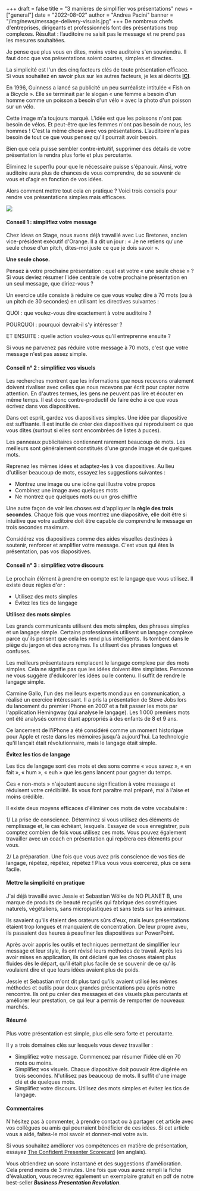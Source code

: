 +++
draft = false
title = "3 manières de simplifier vos présentations"
news = ["general"]
date = "2022-08-02"
author = "Andrea Pacini"
banner = "/img/news/message-delivery-visuals.jpg"
+++
De nombreux chefs d'entreprises, dirigeants et professionnels font des présentations trop complexes. Résultat : l’auditoire ne saisit pas le message et ne prend pas les mesures souhaitées.

Je pense que plus vous en dites, moins votre auditoire s'en souviendra. Il faut donc que vos présentations soient courtes, simples et directes.

La simplicité est l'un des cinq facteurs clés de toute présentation efficace. Si vous souhaitez en savoir plus sur les autres facteurs, je les ai décrits **[ICI](https://www.ideasonstage.fr/news/2022/07/26/2022-12-05-les_5_principes_cles_pour_des_presentations_percutantes/)**.

En 1996, Guinness a lancé sa publicité un peu surréaliste intitulée « Fish on a Bicycle ». Elle se terminait par le slogan « une femme a besoin d'un homme comme un poisson a besoin d'un vélo » avec la photo d'un poisson sur un vélo.

Cette image m'a toujours marqué. L'idée est que les poissons n'ont pas besoin de vélos. Et peut-être que les femmes n'ont pas besoin de nous, les hommes ! C'est la même chose avec vos présentations. L’auditoire n'a pas besoin de tout ce que vous pensez qu'il pourrait avoir besoin.

Bien que cela puisse sembler contre-intuitif, supprimer des détails de votre présentation la rendra plus forte et plus percutante.

Éliminez le superflu pour que le nécessaire puisse s'épanouir. Ainsi, votre auditoire aura plus de chances de vous comprendre, de se souvenir de vous et d'agir en fonction de vos idées.

Alors comment mettre tout cela en pratique ? Voici trois conseils pour rendre vos présentations simples mais efficaces.

![](/img/news/message-delivery-visuals.jpg)

#### **Conseil 1 : simplifiez votre message**

Chez Ideas on Stage, nous avons déjà travaillé avec Luc Bretones, ancien vice-président exécutif d'Orange. Il a dit un jour : « Je ne retiens qu'une seule chose d'un pitch, dites-moi juste ce que je dois savoir ».

**Une seule chose.**

Pensez à votre prochaine présentation : quel est votre « une seule chose » ? Si vous deviez résumer l'idée centrale de votre prochaine présentation en un seul message, que diriez-vous ?

Un exercice utile consiste à réduire ce que vous voulez dire à 70 mots (ou à un pitch de 30 secondes) en utilisant les directives suivantes :

QUOI : que voulez-vous dire exactement à votre auditoire ?

POURQUOI : pourquoi devrait-il s'y intéresser ?

ET ENSUITE : quelle action voulez-vous qu’il entreprenne ensuite ?

Si vous ne parvenez pas réduire votre message à 70 mots, c'est que votre message n'est pas assez simple.

#### **Conseil n° 2 : simplifiez vos visuels**

Les recherches montrent que les informations que nous recevons oralement doivent rivaliser avec celles que nous recevons par écrit pour capter notre attention. En d'autres termes, les gens ne peuvent pas lire et écouter en même temps. Il est donc contre-productif de faire écho à ce que vous écrivez dans vos diapositives.

Dans cet esprit, gardez vos diapositives simples. Une idée par diapositive est suffisante. Il est inutile de créer des diapositives qui reproduisent ce que vous dites (surtout si elles sont encombrées de listes à puces).

Les panneaux publicitaires contiennent rarement beaucoup de mots. Les meilleurs sont généralement constitués d'une grande image et de quelques mots.

Reprenez les mêmes idées et adaptez-les à vos diapositives. Au lieu d'utiliser beaucoup de mots, essayez les suggestions suivantes :

* Montrez une image ou une icône qui illustre votre propos
* Combinez une image avec quelques mots
* Ne montrez que quelques mots ou un gros chiffre

Une autre façon de voir les choses est d'appliquer la **règle des trois secondes**. Chaque fois que vous montrez une diapositive, elle doit être si intuitive que votre auditoire doit être capable de comprendre le message en trois secondes maximum.

Considérez vos diapositives comme des aides visuelles destinées à soutenir, renforcer et amplifier votre message. C'est vous qui êtes la présentation, pas vos diapositives.

#### **Conseil n° 3 : simplifiez votre discours**

Le prochain élément à prendre en compte est le langage que vous utilisez. Il existe deux règles d'or :

* Utilisez des mots simples
* Évitez les tics de langage

**Utilisez des mots simples**

Les grands communicants utilisent des mots simples, des phrases simples et un langage simple. Certains professionnels utilisent un langage complexe parce qu'ils pensent que cela les rend plus intelligents. Ils tombent dans le piège du jargon et des acronymes. Ils utilisent des phrases longues et confuses.

Les meilleurs présentateurs remplacent le langage complexe par des mots simples. Cela ne signifie pas que les idées doivent être simplistes. Personne ne vous suggère d'édulcorer les idées ou le contenu. Il suffit de rendre le langage simple.

Carmine Gallo, l'un des meilleurs experts mondiaux en communication, a réalisé un exercice intéressant. Il a pris la présentation de Steve Jobs lors du lancement du premier iPhone en 2007 et a fait passer les mots par l'application Hemingway (qui analyse le langage). Les 1 000 premiers mots ont été analysés comme étant appropriés à des enfants de 8 et 9 ans.

Ce lancement de l'iPhone a été considéré comme un moment historique pour Apple et reste dans les mémoires jusqu'à aujourd'hui. La technologie qu'il lançait était révolutionnaire, mais le langage était simple.

**Évitez les tics de langage**

Les tics de langage sont des mots et des sons comme « vous savez », « en fait », « hum », « euh » que les gens lancent pour gagner du temps.

Ces « non-mots » n'ajoutent aucune signification à votre message et réduisent votre crédibilité. Ils vous font paraître mal préparé, mal à l'aise et moins crédible.

Il existe deux moyens efficaces d'éliminer ces mots de votre vocabulaire :

1/ La prise de conscience. Déterminez si vous utilisez des éléments de remplissage et, le cas échéant, lesquels. Essayez de vous enregistrer, puis comptez combien de fois vous utilisez ces mots. Vous pouvez également travailler avec un coach en présentation qui repérera ces éléments pour vous.

2/ La préparation. Une fois que vous avez pris conscience de vos tics de langage, répétez, répétez, répétez ! Plus vous vous exercerez, plus ce sera facile.

#### **Mettre la simplicité en pratique**

J'ai déjà travaillé avec Jessie et Sebastian Wölke de NO PLANET B, une marque de produits de beauté recyclés qui fabrique des cosmétiques naturels, végétaliens, sans microplastiques et sans tests sur les animaux.

Ils savaient qu'ils étaient des orateurs sûrs d'eux, mais leurs présentations étaient trop longues et manquaient de concentration. De leur propre aveu, ils passaient des heures à peaufiner les diapositives sur PowerPoint.

Après avoir appris les outils et techniques permettant de simplifier leur message et leur style, ils ont révisé leurs méthodes de travail. Après les avoir mises en application, ils ont déclaré que les choses étaient plus fluides dès le départ, qu'il était plus facile de se souvenir de ce qu'ils voulaient dire et que leurs idées avaient plus de poids.

Jessie et Sebastian m'ont dit plus tard qu'ils avaient utilisé les mêmes méthodes et outils pour deux grandes présentations peu après notre rencontre. Ils ont pu créer des messages et des visuels plus percutants et améliorer leur prestation, ce qui leur a permis de remporter de nouveaux marchés.

#### **Résumé**

Plus votre présentation est simple, plus elle sera forte et percutante.

Il y a trois domaines clés sur lesquels vous devez travailler :

* Simplifiez votre message. Commencez par résumer l'idée clé en 70 mots ou moins.
* Simplifiez vos visuels. Chaque diapositive doit pouvoir être digérée en trois secondes. N'utilisez pas beaucoup de mots. Il suffit d'une image clé et de quelques mots.
* Simplifiez votre discours. Utilisez des mots simples et évitez les tics de langage.

#### **Commentaires**

N'hésitez pas à commenter, à prendre contact ou à partager cet article avec vos collègues ou amis qui pourraient bénéficier de ces idées. Si cet article vous a aidé, faites-le moi savoir et donnez-moi votre avis.

Si vous souhaitez améliorer vos compétences en matière de présentation, essayez [The Confident Presenter Scorecard](https://presentationscorecard.scoreapp.com/) (en anglais). 

Vous obtiendrez un score instantané et des suggestions d'amélioration. Cela prend moins de 3 minutes. Une fois que vous aurez rempli la fiche d'évaluation, vous recevrez également un exemplaire gratuit en pdf de notre best-seller ***Business Presentation Revolution***.